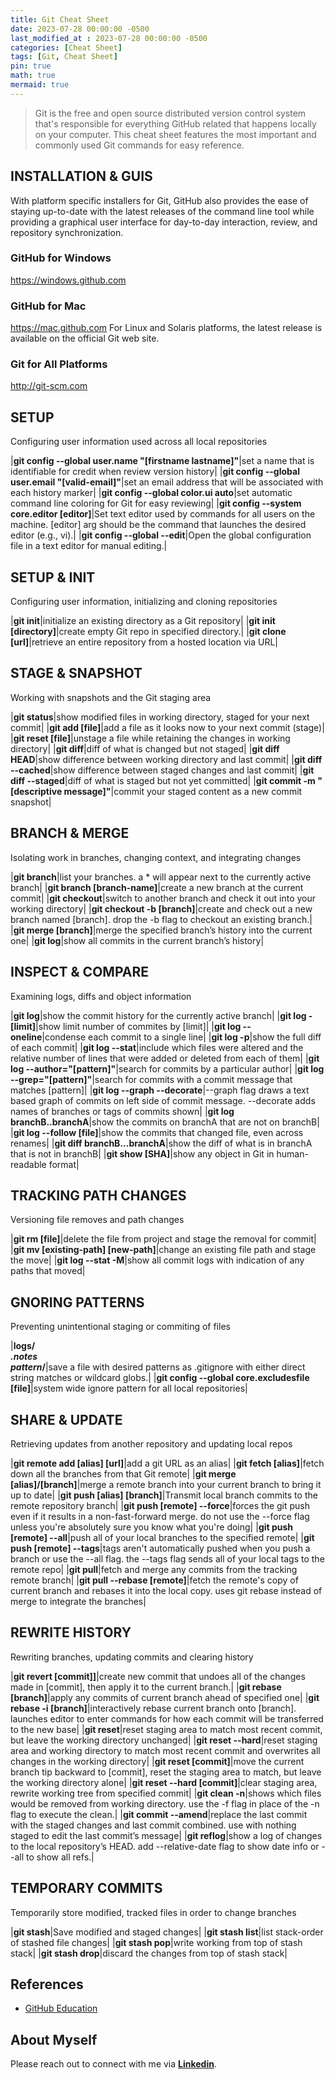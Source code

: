 ```yaml
---
title: Git Cheat Sheet
date: 2023-07-28 00:00:00 -0500
last_modified_at : 2023-07-28 00:00:00 -0500
categories: [Cheat Sheet]
tags: [Git, Cheat Sheet]
pin: true
math: true
mermaid: true
---
```


> Git is the free and open source distributed version control system that's responsible for everything GitHub related that happens locally on your computer. This cheat sheet features the most important and commonly used Git commands for easy reference.

## INSTALLATION & GUIS
With platform specific installers for Git, GitHub also provides the ease of staying up-to-date with the latest releases of the command line tool while providing a graphical user interface for day-to-day interaction, review, and repository synchronization.

### GitHub for Windows
https://windows.github.com

### GitHub for Mac
https://mac.github.com
For Linux and Solaris platforms, the latest release is available on the official Git web site.

### Git for All Platforms
http://git-scm.com

## SETUP
Configuring user information used across all local repositories

|**git config --global user.name "[firstname lastname]"**|set a name that is identifiable for credit when review version history|
|**git config --global user.email "[valid-email]"**|set an email address that will be associated with each history marker|
|**git config --global color.ui auto**|set automatic command line coloring for Git for easy reviewing|
|**git config --system core.editor [editor]**|Set text editor used by commands for all users on the machine. [editor] arg should be the command that launches the desired editor (e.g., vi).|
|**git config --global --edit**|Open the global configuration file in a text editor for manual editing.|

## SETUP & INIT
Configuring user information, initializing and cloning repositories

|**git init**|initialize an existing directory as a Git repository|
|**git init [directory]**|create empty Git repo in specified directory.|
|**git clone [url]**|retrieve an entire repository from a hosted location via URL|

## STAGE & SNAPSHOT
Working with snapshots and the Git staging area

|**git status**|show modified files in working directory, staged for your next commit|
|**git add [file]**|add a file as it looks now to your next commit (stage)|
|**git reset [file]**|unstage a file while retaining the changes in working directory|
|**git diff**|diff of what is changed but not staged|
|**git diff HEAD**|show difference between working directory and last commit|
|**git diff --cached**|show difference between staged changes and last commit|
|**git diff --staged**|diff of what is staged but not yet committed|
|**git commit -m "[descriptive message]"**|commit your staged content as a new commit snapshot|

## BRANCH & MERGE
Isolating work in branches, changing context, and integrating changes

|**git branch**|list your branches. a * will appear next to the currently active branch|
|**git branch [branch-name]**|create a new branch at the current commit|
|**git checkout**|switch to another branch and check it out into your working directory|
|**git checkout -b [branch]**|create and check out a new branch named [branch]. drop the -b flag to checkout an existing branch.|
|**git merge [branch]**|merge the specified branch’s history into the current one|
|**git log**|show all commits in the current branch’s history|

## INSPECT & COMPARE
Examining logs, diffs and object information

|**git log**|show the commit history for the currently active branch|
|**git log -[limit]**|show limit number of commites by [limit]|
|**git log --oneline**|condense each commit to a single line|
|**git log -p**|show the full diff of each commit|
|**git log --stat**|include which files were altered and the relative number of lines that were added or deleted from each of them|
|**git log --author="[pattern]"**|search for commits by a particular author|
|**git log --grep="[pattern]"**|search for commits with a commit message that matches [pattern]|
|**git log --graph --decorate**|--graph flag draws a text based graph of commits on left side of commit message. --decorate adds names of branches or tags of commits shown|
|**git log branchB..branchA**|show the commits on branchA that are not on branchB|
|**git log --follow [file]**|show the commits that changed file, even across renames|
|**git diff branchB...branchA**|show the diff of what is in branchA that is not in branchB|
|**git show [SHA]**|show any object in Git in human-readable format|

## TRACKING PATH CHANGES
Versioning file removes and path changes

|**git rm [file]**|delete the file from project and stage the removal for commit|
|**git mv [existing-path] [new-path]**|change an existing file path and stage the move|
|**git log --stat -M**|show all commit logs with indication of any paths that moved|

## GNORING PATTERNS
Preventing unintentional staging or commiting of files

|**logs/<br>*.notes<br>pattern*/**|save a file with desired patterns as .gitignore with either direct string matches or wildcard globs.|
|**git config --global core.excludesfile [file]**|system wide ignore pattern for all local repositories|

## SHARE & UPDATE
Retrieving updates from another repository and updating local repos

|**git remote add [alias] [url]**|add a git URL as an alias|
|**git fetch [alias]**|fetch down all the branches from that Git remote|
|**git merge [alias]/[branch]**|merge a remote branch into your current branch to bring it up to date|
|**git push [alias] [branch]**|Transmit local branch commits to the remote repository branch|
|**git push [remote] --force**|forces the git push even if it results in a non-fast-forward merge. do not use the --force flag unless you're absolutely sure you know what you're doing|
|**git push [remote] --all**|push all of your local branches to the specified remote|
|**git push [remote] --tags**|tags aren't automatically pushed when you push a branch or use the --all flag. the --tags flag sends all of your local tags to the remote repo|
|**git pull**|fetch and merge any commits from the tracking remote branch|
|**git pull --rebase [remote]**|fetch the remote's copy of current branch and rebases it into the local copy. uses git rebase instead of merge to integrate the branches|

## REWRITE HISTORY
Rewriting branches, updating commits and clearing history

|**git revert [commit]]**|create new commit that undoes all of the changes made in [commit], then apply it to the current branch.|
|**git rebase [branch]**|apply any commits of current branch ahead of specified one|
|**git rebase -i [branch]**|interactively rebase current branch onto [branch]. launches editor to enter commands for how each commit will be transferred to the new base|
|**git reset**|reset staging area to match most recent commit, but leave the working directory unchanged|
|**git reset --hard**|reset staging area and working directory to match most recent commit and overwrites all changes in the working directory|
|**git reset [commit]**|move the current branch tip backward to [commit], reset the staging area to match, but leave the working directory alone|
|**git reset --hard [commit]**|clear staging area, rewrite working tree from specified commit|
|**git clean -n**|shows which files would be removed from working directory. use the -f flag in place of the -n flag to execute the clean.|
|**git commit --amend**|replace the last commit with the staged changes and last commit combined. use with nothing staged to edit the last commit’s message|
|**git reflog**|show a log of changes to the local repository’s HEAD. add --relative-date flag to show date info or --all to show all refs.|

## TEMPORARY COMMITS
Temporarily store modified, tracked files in order to change branches

|**git stash**|Save modified and staged changes|
|**git stash list**|list stack-order of stashed file changes|
|**git stash pop**|write working from top of stash stack|
|**git stash drop**|discard the changes from top of stash stack|

## References
- [GitHub Education](https://education.github.com/git-cheat-sheet-education.pdf)


## About Myself

Please reach out to connect with me via [**Linkedin**](https://www.linkedin.com/in/jasonlws).